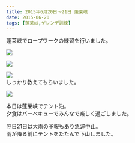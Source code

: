 ```yaml
---
title: 2015年6月20日～21日 蓬莱峡
date: 2015-06-20
tags: [蓬莱峡,ゲレンデ訓練]
---
```

蓬莱峡でロープワークの練習を行いました。  

![](/2015/06/20/20150620/dscn1920.jpg)  

![](/2015/06/20/20150620/l_581e09526d32013012adcd98f0431c67de26522d1.jpg)  

![](/2015/06/20/20150620/dscn1928.jpg)  
しっかり教えてもらいました。  

![](/2015/06/20/20150620/dscn1957.jpg)  

本日は蓬莱峡でテント泊。  
夕食はバーベキューでみんなで楽しく過ごしました。  

翌日21日は大雨の予報もあり急遽中止。  
雨が降る前にテントをたたんで下山しました。
